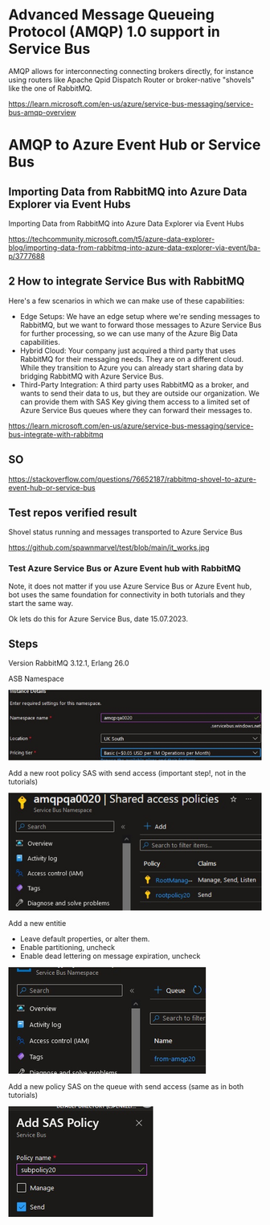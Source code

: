 # Advanced Message Queueing Protocol (AMQP) 1.0 support in Service Bus

AMQP allows for interconnecting connecting brokers directly, for instance using routers like Apache Qpid Dispatch Router or broker-native "shovels" like the one of RabbitMQ.

https://learn.microsoft.com/en-us/azure/service-bus-messaging/service-bus-amqp-overview

# AMQP to Azure Event Hub or Service Bus

## Importing Data from RabbitMQ into Azure Data Explorer via Event Hubs

Importing Data from RabbitMQ into Azure Data Explorer via Event Hubs

https://techcommunity.microsoft.com/t5/azure-data-explorer-blog/importing-data-from-rabbitmq-into-azure-data-explorer-via-event/ba-p/3777688

## 2 How to integrate Service Bus with RabbitMQ

Here's a few scenarios in which we can make use of these capabilities:

* Edge Setups: We have an edge setup where we're sending messages to RabbitMQ, but we want to forward those messages to Azure Service Bus for further processing, so we can use many of the Azure Big Data capabilities.
* Hybrid Cloud: Your company just acquired a third party that uses RabbitMQ for their messaging needs. They are on a different cloud. While they transition to Azure you can already start sharing data by bridging RabbitMQ with  Azure Service Bus.
* Third-Party Integration: A third party uses RabbitMQ as a broker, and wants to send their data to us, but they are outside our organization. We can provide them with SAS Key giving them access to a limited set of Azure Service Bus queues where they can forward their messages to.

https://learn.microsoft.com/en-us/azure/service-bus-messaging/service-bus-integrate-with-rabbitmq

## SO

https://stackoverflow.com/questions/76652187/rabbitmq-shovel-to-azure-event-hub-or-service-bus

## Test repos verified result

Shovel status running and messages transported to Azure Service Bus

https://github.com/spawnmarvel/test/blob/main/it_works.jpg

### Test Azure Service Bus or Azure Event hub with RabbitMQ

Note, it does not matter if you use Azure Service Bus or Azure Event hub, bot uses the same foundation for connectivity in both tutorials and they start the same way.

Ok lets do this for Azure Service Bus, date 15.07.2023.

## Steps

Version RabbitMQ 3.12.1, Erlang 26.0

ASB Namespace

![Namespace ](https://github.com/spawnmarvel/quickguides/blob/main/eventhub/images/namespace.jpg)

Add a new root policy SAS with send access (important step!, not in the tutorials)

![Root policy ](https://github.com/spawnmarvel/quickguides/blob/main/eventhub/images/root.jpg)

Add a new entitie
* Leave default properties, or alter them.
* Enable partitioning, uncheck
* Enable dead lettering on message expiration, uncheck

![Queue ](https://github.com/spawnmarvel/quickguides/blob/main/eventhub/images/queue.jpg)

Add a new policy SAS on the queue with send access (same as in both tutorials)

![Sub policy ](https://github.com/spawnmarvel/quickguides/blob/main/eventhub/images/subroot.jpg)












